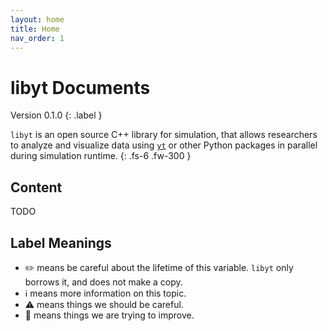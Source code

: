 ```yaml
---
layout: home
title: Home
nav_order: 1
---
```


# libyt Documents
Version 0.1.0
{: .label }

`libyt` is an open source C++ library for simulation, that allows researchers to analyze and visualize data using [`yt`](https://yt-project.org/) or other Python packages in parallel during simulation runtime.
{: .fs-6 .fw-300 }


## Content
TODO



## Label Meanings
- :pencil2: means be careful about the lifetime of this variable. `libyt` only borrows it, and does not make a copy.
- :information_source: means more information on this topic.
- :warning: means things we should be careful.
- :lizard: means things we are trying to improve.